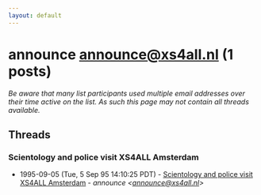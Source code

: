 ```yaml
---
layout: default
---
```


# announce <announce@xs4all.nl> (1 posts)

_Be aware that many list participants used multiple email addresses over their time active on the list. As such this page may not contain all threads available._

## Threads

### Scientology and police visit XS4ALL Amsterdam
+ 1995-09-05 (Tue, 5 Sep 95 14:10:25 PDT) - [Scientology and police visit XS4ALL Amsterdam](/archive/1995/09/f95b8431ee9f22f5fc479306912040cce51d3ec57d80dff42d9e8d44d97145a3) - _announce \<announce@xs4all.nl\>_

